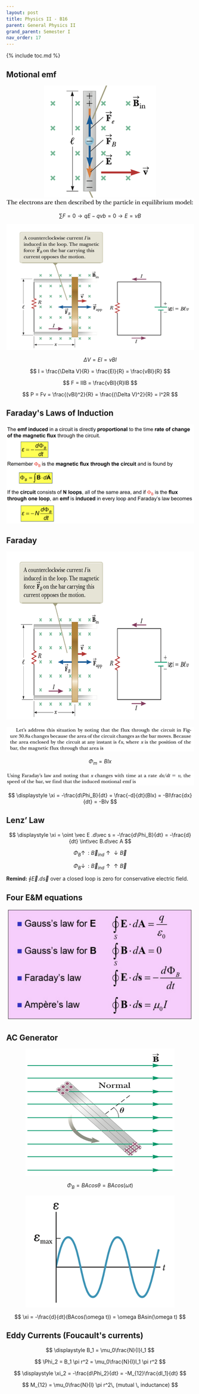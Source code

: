 ```yaml
---
layout: post
title: Physics II - B16
parent: General Physics II
grand_parent: Semester I
nav_order: 17
---
```


{% include toc.md %}

## Motional emf
<center><img src = "4Ogh9n5.png" width = 300 height = 300></center>

<center><img src = "5EHsBrw.png" width = 600 heigth = 300></center>

$$
\displaystyle \sum F = 0 \to qE - qvb = 0 \to E = vB
$$

<center><img src = "uF0Weib.png"></center>

$$
\Delta V = El = vBl
$$

$$
I = \frac{\Delta V}{R} = \frac{El}{R} = \frac{vBl}{R}
$$

$$
F = IlB = \frac{vBl}{R}lB
$$

$$
P = Fv = \frac{(vBl)^2}{R} = \frac{(\Delta V)^2}{R} = I^2R
$$

## Faraday's Laws of Induction
![](3zaNxci.png)

## Faraday
<center><img src = "uF0Weib.png" width = 600 height = 450></center>
<br>
<center><img src = "2QmJjae.png"></center>

$$
\displaystyle \Phi_m = Blx
$$

<center><img src = "gBgsBZE.png"></center>

$$
\displaystyle \xi = -\frac{d\Phi_B}{dt} = \frac{-d}{dt}(Blx) = -Bl\frac{dx}{dt} = -Blv
$$

## Lenz’ Law

$$
\displaystyle \xi = \oint \vec E .d\vec s = -\frac{d\Phi_B}{dt} = -\frac{d}{dt}
\int\vec B.d\vec A
$$

$$
\Phi_B \uparrow \, : \vec B_{ind} \uparrow \downarrow \vec B
$$

$$
\Phi_B \downarrow \, : \vec B_{ind} \uparrow \uparrow \vec B
$$

**Remind:** $\displaystyle \oint \vec E. d\vec s$ over a closed loop is zero for conservative electric field.


## Four E&M equations
<center><img src = "JwDNFXS.png" width = 500 height = 300></center>

## AC Generator
<center><img src = "BVXBIEt.png" width = 400 height = 340></center>

$$
\displaystyle \Phi_B = BAcos\theta = BAcos(\omega t)
$$

<center><img src = "MIih659.png" width = 400 height = 300></center>

$$
\xi = -\frac{d}{dt}(BAcos(\omega t)) = \omega BAsin(\omega t)
$$

## Eddy Currents (Foucault's currents)

$$
\displaystyle B_1 = \mu_0\frac{N}{l}I_1
$$

$$
\Phi_2 = B_1 \pi r^2 = \mu_0\frac{N}{l}I_1 \pi r^2
$$

$$
\displaystyle \xi_2 = -\frac{d\Phi_2}{dt} = -M_{12}\frac{dI_1}{dt}
$$

$$
M_{12} = \mu_0\frac{N}{l} \pi r^2\, (mutual \, inductance)
$$